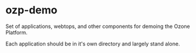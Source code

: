 ozp-demo
========

Set of applications, webtops, and other components for demoing the Ozone Platform.

Each application should be in it's own directory and largely stand alone.

